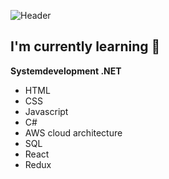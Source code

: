 ![Header](https://i.pinimg.com/originals/61/2d/a3/612da35ea3c6cfd120c3dccb80a0ac8f.png)

## I'm currently learning 🌱

__Systemdevelopment .NET__
* HTML
* CSS
* Javascript
* C#
* AWS cloud architecture
* SQL 
* React 
* Redux
<!--
**vcgj/vcgj** is a ✨ _special_ ✨ repository because its `README.md` (this file) appears on your GitHub profile.

Here are some ideas to get you started:

- 🔭 I’m currently working on ...
- 🌱 I’m currently learning ...
- 👯 I’m looking to collaborate on ...
- 🤔 I’m looking for help with ...
- 💬 Ask me about ...
- 📫 How to reach me: ...
- 😄 Pronouns: ...
- ⚡ Fun fact: ...👋
-->
